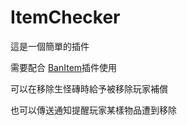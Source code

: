# ItemChecker

這是一個簡單的插件

需要配合 [BanItem](https://github.com/Andross96/BanItem)插件使用

可以在移除生怪磚時給予被移除玩家補償

也可以傳送通知提醒玩家某樣物品遭到移除
